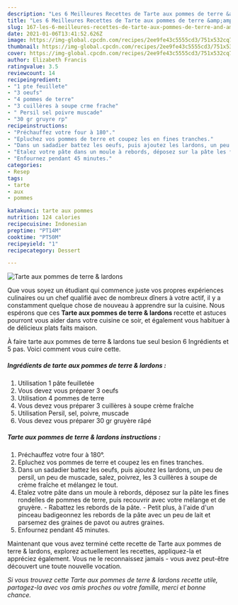 ```yaml
---
description: "Les 6 Meilleures Recettes de Tarte aux pommes de terre &amp;amp; lardons"
title: "Les 6 Meilleures Recettes de Tarte aux pommes de terre &amp;amp; lardons"
slug: 167-les-6-meilleures-recettes-de-tarte-aux-pommes-de-terre-and-amp-lardons
date: 2021-01-06T13:41:52.626Z
image: https://img-global.cpcdn.com/recipes/2ee9fe43c5555cd3/751x532cq70/tarte-aux-pommes-de-terre-lardons-photo-principale-de-la-recette.jpg
thumbnail: https://img-global.cpcdn.com/recipes/2ee9fe43c5555cd3/751x532cq70/tarte-aux-pommes-de-terre-lardons-photo-principale-de-la-recette.jpg
cover: https://img-global.cpcdn.com/recipes/2ee9fe43c5555cd3/751x532cq70/tarte-aux-pommes-de-terre-lardons-photo-principale-de-la-recette.jpg
author: Elizabeth Francis
ratingvalue: 3.5
reviewcount: 14
recipeingredient:
- "1 pte feuillete"
- "3 oeufs"
- "4 pommes de terre"
- "3 cuillères à soupe crme frache"
- " Persil sel poivre muscade"
- "30 gr gruyre rp"
recipeinstructions:
- "Préchauffez votre four à 180°."
- "Epluchez vos pommes de terre et coupez les en fines tranches."
- "Dans un sadadier battez les oeufs, puis ajoutez les lardons, un peu de persil, un peu de muscade, salez, poivrez, les 3 cuillères à soupe de crème fraîche et mélangez le tout."
- "Etalez votre pâte dans un moule à rebords, déposez sur la pâte les fines rondelles de pommes de terre, puis recouvrir avec votre mélange et de gruyère. Rabattez les rebords de la pâte. Petit plus, à l&#39;aide d&#39;un pinceau badigeonnez les rebords de la pâte avec un peu de lait et parsemez des graines de pavot ou autres graines."
- "Enfournez pendant 45 minutes."
categories:
- Resep
tags:
- tarte
- aux
- pommes

katakunci: tarte aux pommes 
nutrition: 124 calories
recipecuisine: Indonesian
preptime: "PT14M"
cooktime: "PT50M"
recipeyield: "1"
recipecategory: Dessert

---
```



![Tarte aux pommes de terre &amp; lardons](https://img-global.cpcdn.com/recipes/2ee9fe43c5555cd3/751x532cq70/tarte-aux-pommes-de-terre-lardons-photo-principale-de-la-recette.jpg)

Que vous soyez un étudiant qui commence juste vos propres expériences culinaires ou un chef qualifié avec de nombreux dîners à votre actif, il y a constamment quelque chose de nouveau à apprendre sur la cuisine. Nous espérons que ces <strong> Tarte aux pommes de terre &amp; lardons </strong> recette et astuces pourront vous aider dans votre cuisine ce soir, et également vous habituer à de délicieux plats faits maison.

<!--inarticleads1-->

À faire tarte aux pommes de terre &amp; lardons tue seul besion 6 Ingrédients et 5 pas. Voici comment vous cuire cette.

##### Ingrédients de tarte aux pommes de terre &amp; lardons :

1. Utilisation 1 pâte feuilletée
1. Vous devez vous préparer 3 oeufs
1. Utilisation 4 pommes de terre
1. Vous devez vous préparer 3 cuillères à soupe crème fraîche
1. Utilisation  Persil, sel, poivre, muscade
1. Vous devez vous préparer 30 gr gruyère râpé




<!--inarticleads2-->

##### Tarte aux pommes de terre &amp; lardons instructions :

1. Préchauffez votre four à 180°.
1. Epluchez vos pommes de terre et coupez les en fines tranches.
1. Dans un sadadier battez les oeufs, puis ajoutez les lardons, un peu de persil, un peu de muscade, salez, poivrez, les 3 cuillères à soupe de crème fraîche et mélangez le tout.
1. Etalez votre pâte dans un moule à rebords, déposez sur la pâte les fines rondelles de pommes de terre, puis recouvrir avec votre mélange et de gruyère. - Rabattez les rebords de la pâte. - Petit plus, à l&#39;aide d&#39;un pinceau badigeonnez les rebords de la pâte avec un peu de lait et parsemez des graines de pavot ou autres graines.
1. Enfournez pendant 45 minutes.




<!--inarticleads1-->

<p>
Maintenant que vous avez terminé cette recette de Tarte aux pommes de terre &amp; lardons, explorez actuellement les recettes, appliquez-la et appréciez également. Vous ne le reconnaissez jamais - vous avez peut-être découvert une toute nouvelle vocation.
</p>

<p>
<i>Si vous trouvez cette Tarte aux pommes de terre &amp; lardons recette utile, partagez-la avec vos amis proches ou votre famille, merci et bonne chance.</i>
</p>
